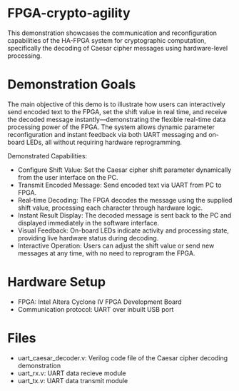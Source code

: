 # FPGA-crypto-agility
This demonstration showcases the communication and reconfiguration capabilities of the HA-FPGA system for cryptographic computation, specifically the decoding of Caesar cipher messages using hardware-level processing.

# Demonstration Goals
The main objective of this demo is to illustrate how users can interactively send encoded text to the FPGA, set the shift value in real time, and receive the decoded message instantly—demonstrating the flexible real-time data processing power of the FPGA. The system allows dynamic parameter reconfiguration and instant feedback via both UART messaging and on-board LEDs, all without requiring hardware reprogramming.

Demonstrated Capabilities:
* Configure Shift Value: Set the Caesar cipher shift parameter dynamically from the user interface on the PC.
* Transmit Encoded Message: Send encoded text via UART from PC to FPGA.
* Real-time Decoding: The FPGA decodes the message using the supplied shift value, processing each character through hardware logic.
* Instant Result Display: The decoded message is sent back to the PC and displayed immediately in the software interface.
* Visual Feedback: On-board LEDs indicate activity and processing state, providing live hardware status during decoding.
* Interactive Operation: Users can adjust the shift value or send new messages at any time, with no need to reprogram the FPGA.

# Hardware Setup
* FPGA: Intel Altera Cyclone IV FPGA Development Board
* Communication protocol: UART over inbuilt USB port

# Files
* uart_caesar_decoder.v: Verilog code file of the Caesar cipher decoding demonstration
* uart_rx.v: UART data recieve module
* uart_tx.v: UART data transmit module
